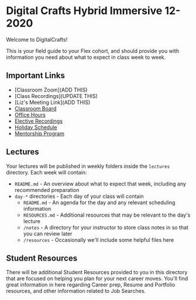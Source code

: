 # Digital Crafts Hybrid Immersive 12-2020

Welcome to DigitalCrafts!

This is your field guide to your Flex cohort, and should provide you with information you need about what to expect in class week to week.

## Important Links

- [Classroom Zoom](ADD THIS)
- [Class Recordings](UPDATE THIS)
- [Liz's Meeting Link](ADD THIS)
- [Classroom Board](https://github.com/orgs/DigitalCraftsStudents/teams/2020-12-immersive)
- [Office Hours](https://bit.ly/2V696Ps)
- [Elective Recordings](https://bit.ly/2VmEiJ6)
- [Holiday Schedule](https://docs.google.com/document/d/1h9akZN_HDBRBuprUJkLnx82GGBm_zImcWoVr-IL1eg4/edit?usp=sharing)
- [Mentorship Program](https://share.hsforms.com/1reW_NwkpSzOq47uGFtXYuQ1id8k)

## Lectures

Your lectures will be published in weekly folders inside the `lectures` directory. Each week will contain:

- `README.md` - An overview about what to expect that week, including any recommended preparation
- `day-*` directories - Each day of your class will contain
  - `README.md` - An agenda for the day and any relevant scheduling information
  - `RESOURCES.md` - Additional resources that may be relevant to the day's lecture
  - `/notes` - A directory for your instructor to store class notes in so that you can review later
  - `/resources` - Occasionally we'll include some helpful files here

## Student Resources

There will be additional Student Resources provided to you in this directory that are focused on helping you plan for your next career moves. You'll find great information in here regarding Career prep, Resume and Portfolio resources, and other information related to Job Searches.

